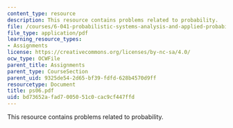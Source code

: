 ```yaml
---
content_type: resource
description: This resource contains problems related to probability.
file: /courses/6-041-probabilistic-systems-analysis-and-applied-probability-spring-2006/bd73652afad7005051c0cac9cf447ffd_ps06.pdf
file_type: application/pdf
learning_resource_types:
- Assignments
license: https://creativecommons.org/licenses/by-nc-sa/4.0/
ocw_type: OCWFile
parent_title: Assignments
parent_type: CourseSection
parent_uid: 9325de54-2d65-bf39-fdfd-628b4570d9ff
resourcetype: Document
title: ps06.pdf
uid: bd73652a-fad7-0050-51c0-cac9cf447ffd
---
```

This resource contains problems related to probability.